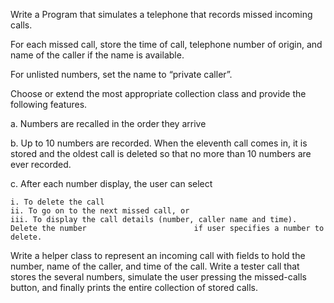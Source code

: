 Write a Program that simulates a telephone that records missed incoming calls.

 For each missed call, store the time of call, telephone number of origin, and name of the caller if the name is available. 

 For unlisted numbers, set the name to “private caller”. 
 
Choose or extend the most
appropriate collection class and provide the following features.

a. Numbers are recalled in the order they arrive

b. Up to 10 numbers are recorded. When the eleventh call comes in, it is stored and the
oldest call is deleted so that no more than 10 numbers are ever recorded.

c. After each number display, the user can select

    i. To delete the call
    ii. To go on to the next missed call, or
    iii. To display the call details (number, caller name and time). Delete the number                        if user specifies a number to delete.


Write a helper class to represent an incoming call with fields to hold the number, name of the
caller, and time of the call.
Write a tester call that stores the several numbers, simulate the user
pressing the missed-calls button, and finally prints the entire collection of stored calls.